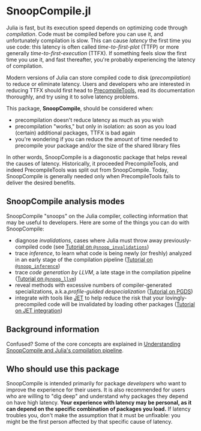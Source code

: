 # SnoopCompile.jl

Julia is fast, but its execution speed depends on optimizing code through *compilation*. Code must be compiled before you can use it, and unfortunately compilation is slow. This can cause *latency* the first time you use code: this latency is often called *time-to-first-plot* (TTFP) or more generally *time-to-first-execution* (TTFX). If something feels slow the first time you use it, and fast thereafter, you're probably experiencing the latency of compilation.

Modern versions of Julia can store compiled code to disk (*precompilation*) to reduce or eliminate latency. Users and developers who are interested in reducing TTFX should first head to [PrecompileTools](https://github.com/JuliaLang/PrecompileTools.jl), read its documentation thoroughly, and try using it to solve latency problems.

This package, **SnoopCompile**, should be considered when:

- precompilation doesn't reduce latency as much as you wish
- precompilation "works," but only in isolation: as soon as you load (certain) additional packages, TTFX is bad again
- you're wondering if you can reduce the amount of time needed to precompile your package and/or the size of the shared library files

In other words, SnoopCompile is a diagonostic package that helps reveal the causes of latency. Historically, it proceeded PrecompileTools, and indeed PrecompileTools was split out from SnoopCompile. Today, SnoopCompile is generally needed only when PrecompileTools fails to deliver the desired benefits.

## SnoopCompile analysis modes

SnoopCompile "snoops" on the Julia compiler, collecting information that may be useful to developers. Here are some of the things you can do with SnoopCompile:

- diagnose *invalidations*, cases where Julia must throw away previously-compiled code (see [Tutorial on `@snoop_invalidations`](@ref))
- trace *inference*, to learn what code is being newly (or freshly) analyzed in an early stage of the compilation pipeline ([Tutorial on `@snoop_inference`](@ref))
- trace *code generation by LLVM*, a late stage in the compilation pipeline ([Tutorial on `@snoop_llvm`](@ref))
- reveal methods with excessive numbers of compiler-generated specializations, a.k.a.*profile-guided despecialization* ([Tutorial on PGDS](@ref))
- integrate with tools like [JET](https://github.com/aviatesk/JET.jl) to help reduce the risk that your lovingly-precompiled code will be invalidated by loading other packages ([Tutorial on JET integration](@ref))

## Background information

Confused? Some of the core concepts are explained in [Understanding SnoopCompile and Julia's compilation pipeline](@ref).

## Who should use this package

SnoopCompile is intended primarily for package *developers* who want to improve the
experience for their users. It is also recommended for users who are willing to "dig deep" and understand why packages they depend on have high latency. **Your experience with latency may be personal, as it can depend on the specific combination of packages you load.** If latency troubles you, don't make the assumption that it must be unfixable: you might be the first person affected by that specific cause of latency.
